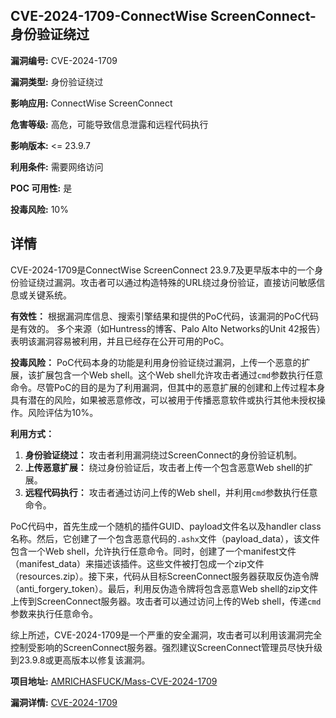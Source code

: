 ## CVE-2024-1709-ConnectWise ScreenConnect-身份验证绕过

**漏洞编号:** CVE-2024-1709

**漏洞类型:** 身份验证绕过

**影响应用:** ConnectWise ScreenConnect

**危害等级:** 高危，可能导致信息泄露和远程代码执行

**影响版本:** <= 23.9.7

**利用条件:** 需要网络访问

**POC 可用性:** 是

**投毒风险:** 10%

## 详情

CVE-2024-1709是ConnectWise ScreenConnect 23.9.7及更早版本中的一个身份验证绕过漏洞。攻击者可以通过构造特殊的URL绕过身份验证，直接访问敏感信息或关键系统。

**有效性：**
根据漏洞库信息、搜索引擎结果和提供的PoC代码，该漏洞的PoC代码是有效的。 多个来源（如Huntress的博客、Palo Alto Networks的Unit 42报告）表明该漏洞容易被利用，并且已经存在公开可用的PoC。

**投毒风险：**
PoC代码本身的功能是利用身份验证绕过漏洞，上传一个恶意的扩展，该扩展包含一个Web shell。这个Web shell允许攻击者通过`cmd`参数执行任意命令。尽管PoC的目的是为了利用漏洞，但其中的恶意扩展的创建和上传过程本身具有潜在的风险，如果被恶意修改，可以被用于传播恶意软件或执行其他未授权操作。风险评估为10%。

**利用方式：**
1.  **身份验证绕过：** 攻击者利用漏洞绕过ScreenConnect的身份验证机制。
2.  **上传恶意扩展：** 绕过身份验证后，攻击者上传一个包含恶意Web shell的扩展。
3.  **远程代码执行：** 攻击者通过访问上传的Web shell，并利用`cmd`参数执行任意命令。

PoC代码中，首先生成一个随机的插件GUID、payload文件名以及handler class名称。然后，它创建了一个包含恶意代码的`.ashx`文件（payload_data），该文件包含一个Web shell，允许执行任意命令。同时，创建了一个manifest文件（manifest_data）来描述该插件。这些文件被打包成一个zip文件（resources.zip）。接下来，代码从目标ScreenConnect服务器获取反伪造令牌（anti_forgery_token）。最后，利用反伪造令牌将包含恶意Web shell的zip文件上传到ScreenConnect服务器。攻击者可以通过访问上传的Web shell，传递`cmd`参数来执行任意命令。

综上所述，CVE-2024-1709是一个严重的安全漏洞，攻击者可以利用该漏洞完全控制受影响的ScreenConnect服务器。强烈建议ScreenConnect管理员尽快升级到23.9.8或更高版本以修复该漏洞。

**项目地址:** [AMRICHASFUCK/Mass-CVE-2024-1709](https://github.com/AMRICHASFUCK/Mass-CVE-2024-1709)

**漏洞详情:** [CVE-2024-1709](https://nvd.nist.gov/vuln/detail/CVE-2024-1709)